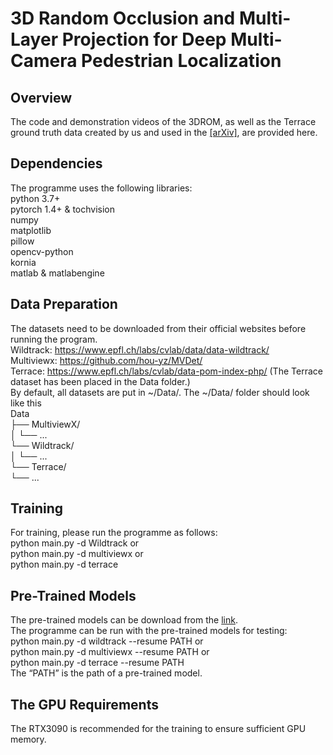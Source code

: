 # 3D Random Occlusion and Multi-Layer Projection for Deep Multi-Camera Pedestrian Localization  
## Overview  
The code and demonstration videos of the 3DROM, as well as the Terrace ground truth data created by us and used in the [[arXiv]](http://arxiv.org/abs/2207.10895), are provided here.  

## Dependencies  
The programme uses the following libraries:  
python 3.7+  
pytorch 1.4+ & tochvision  
numpy  
matplotlib  
pillow  
opencv-python  
kornia  
matlab & matlabengine  

## Data Preparation  
The datasets need to be downloaded from their official websites before running the program.  
Wildtrack: https://www.epfl.ch/labs/cvlab/data/data-wildtrack/  
Multiviewx: https://github.com/hou-yz/MVDet/  
Terrace: https://www.epfl.ch/labs/cvlab/data-pom-index-php/ (The Terrace dataset has been placed in the Data folder.)  
By default, all datasets are put in ~/Data/. The ~/Data/ folder should look like this  
Data  
├── MultiviewX/  
│ └── ...  
└── Wildtrack/  
│ └── ...  
└── Terrace/  
└── ...  

## Training  
For training, please run the programme as follows:  
python main.py -d Wildtrack or   
python main.py -d multiviewx or  
python main.py -d terrace  

## Pre-Trained Models  
The pre-trained models can be download from the [link](https://drive.google.com/file/d/11ki6CHTMzMZKNSJh-tEMRNq18msa3ZzW/view?usp=sharing).  
The programme can be run with the pre-trained models for testing:  
python main.py -d wildtrack --resume PATH or  
python main.py -d multiviewx --resume PATH or  
python main.py -d terrace --resume PATH  
The “PATH” is the path of a pre-trained model.

## The GPU Requirements  
The RTX3090 is recommended for the training to ensure sufficient GPU memory.  


